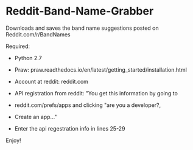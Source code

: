 # Reddit-Band-Name-Grabber
Downloads and saves the band name suggestions posted on Reddit.com/r/BandNames

Required:

- Python 2.7

- Praw: praw.readthedocs.io/en/latest/getting_started/installation.html

- Account at reddit: reddit.com

- API registration from reddit: "You get this information by going to 
- reddit.com/prefs/apps and clicking "are you a developer?,
- Create an app..."

- Enter the api regestration info in lines 25-29

Enjoy!
